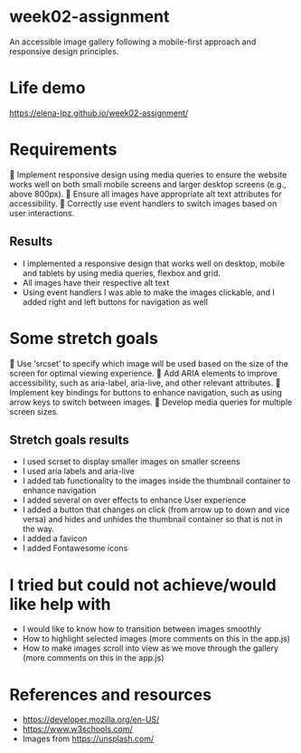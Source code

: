# week02-assignment

An accessible image gallery following a mobile-first approach and responsive design principles.

# Life demo

https://elena-lpz.github.io/week02-assignment/

# Requirements

🎯 Implement responsive design using media queries to ensure the website works well on both small mobile screens and larger desktop screens (e.g., above 800px).
🎯 Ensure all images have appropriate alt text attributes for accessibility.
🎯 Correctly use event handlers to switch images based on user interactions.

## Results

- I implemented a responsive design that works well on desktop, mobile and tablets by using media queries, flexbox and grid.
- All images have their respective alt text
- Using event handlers I was able to make the images clickable, and I added right and left buttons for navigation as well

# Some stretch goals

🏹 Use ‘srcset’ to specify which image will be used based on the size of the screen for optimal viewing experience.
🏹 Add ARIA elements to improve accessibility, such as aria-label, aria-live, and other relevant attributes.
🏹 Implement key bindings for buttons to enhance navigation, such as using arrow keys to switch between images.
🏹 Develop media queries for multiple screen sizes.

## Stretch goals results

- I used scrset to display smaller images on smaller screens
- I used aria labels and aria-live
- I added tab functionality to the images inside the thumbnail container to enhance navigation
- I added several on over effects to enhance User experience
- I added a button that changes on click (from arrow up to down and vice versa) and hides and unhides the thumbnail container so that is not in the way.
- I added a favicon
- I added Fontawesome icons

# I tried but could not achieve/would like help with

- I would like to know how to transition between images smoothly
- How to highlight selected images (more comments on this in the app.js)
- How to make images scroll into view as we move through the gallery (more comments on this in the app.js)

# References and resources

- https://developer.mozilla.org/en-US/
- https://www.w3schools.com/
- Images from https://unsplash.com/
